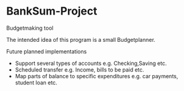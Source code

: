 BankSum-Project
===============

Budgetmaking tool

The intended idea of this program is a small Budgetplanner.

Future planned implementations
  - Support several types of accounts e.g. Checking,Saving etc.
  - Scheduled transfer e.g. Income, bills to be paid etc.
  - Map parts of balance to specific expenditures e.g. car payments, student loan etc.
